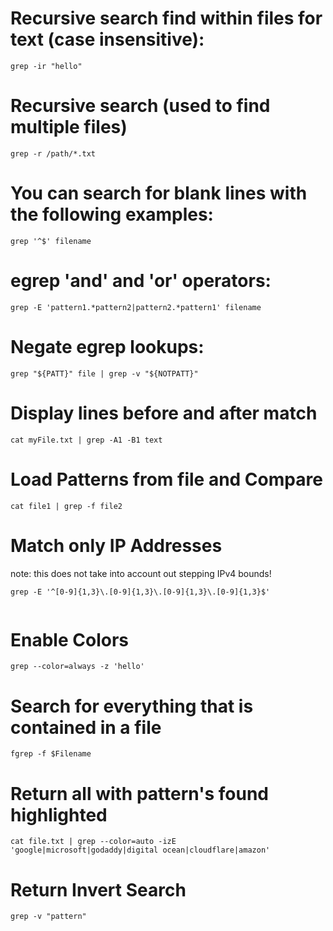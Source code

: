 # Recursive search find within files for text (case insensitive):

```
grep -ir "hello"
```

# Recursive search (used to find multiple files)

```
grep -r /path/*.txt
```

# You can search for blank lines with the following examples:

```
grep '^$' filename
```

# egrep 'and' and 'or' operators:

```
grep -E 'pattern1.*pattern2|pattern2.*pattern1' filename
```

# Negate egrep lookups:

```
grep "${PATT}" file | grep -v "${NOTPATT}"
```

# Display lines before and after match
```
cat myFile.txt | grep -A1 -B1 text
```

# Load Patterns from file and Compare
```
cat file1 | grep -f file2
```

# Match only IP Addresses
note: this does not take into account out stepping IPv4 bounds!

```
grep -E '^[0-9]{1,3}\.[0-9]{1,3}\.[0-9]{1,3}\.[0-9]{1,3}$'


```

# Enable Colors
```
grep --color=always -z 'hello'

```

# Search for everything that is contained in a file
```
fgrep -f $Filename
```

# Return all with pattern's found highlighted
```
cat file.txt | grep --color=auto -izE 'google|microsoft|godaddy|digital ocean|cloudflare|amazon'

```

# Return Invert Search

```
grep -v "pattern"

```
